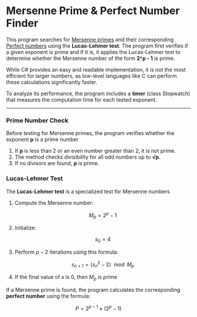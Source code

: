 # Mersenne Prime & Perfect Number Finder

This program searches for [Mersenne primes](https://en.wikipedia.org/wiki/Mersenne_prime) and their corresponding [Perfect numbers](https://en.wikipedia.org/wiki/Perfect_number) using the **Lucas-Lehmer test**. The program first verifies if a given exponent is prime and if it is, it applies the Lucas-Lehmer test to determine whether the Mersenne number of the form **2^p - 1** is prime.

While C# provides an easy and readable implementation, it is not the most efficient for larger numbers, as low-level languages like C can perform these calculations significantly faster.

To analyze its performance, the program includes a **timer** (class Stopwatch) that measures the computation time for each tested exponent.

---

### Prime Number Check
Before testing for Mersenne primes, the program verifies whether the exponent **p** is a prime number

1. If **p** is less than 2 or an even number greater than 2, it is not prime.
2. The method checks divisibility for all odd numbers up to **√p**.
3. If no divisors are found, **p** is prime.

### Lucas-Lehmer Test
The **Lucas-Lehmer test** is a specialized test for Mersenne numbers

1. Compute the Mersenne number:

   $$M_p = 2^p - 1$$

2. Initialize:

   $$s_0 = 4$$

3. Perform $p - 2$ iterations using this formula:

   $$s_{n+1} = (s_n^2 - 2) \mod M_p$$

4. If the final value of $s$ is 0, then $M_p$ is prime

If a Mersenne prime is found, the program calculates the corresponding **perfect number** using the formula:

$$P = 2^{p-1} \times (2^p - 1)$$
